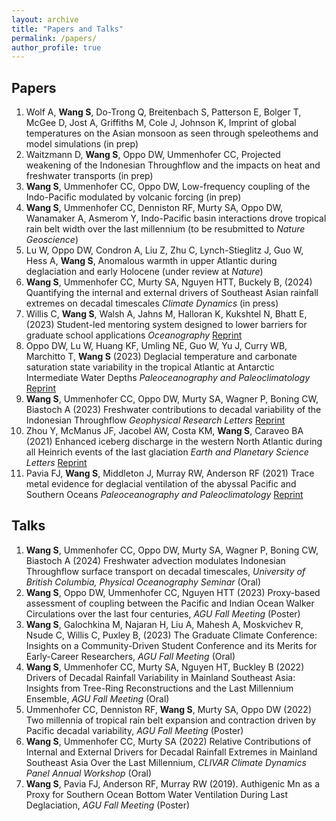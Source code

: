 ```yaml
---
layout: archive
title: "Papers and Talks"
permalink: /papers/
author_profile: true
---
```


## Papers

1. Wolf A, **Wang S**, Do-Trong Q, Breitenbach S, Patterson E, Bolger T, McGee D, Jost A, Griffiths M, Cole J, Johnson K, Imprint of global temperatures on the Asian monsoon as seen through speleothems and model simulations (in prep)
2. Waitzmann D, **Wang S**, Oppo DW, Ummenhofer CC, Projected weakening of the Indonesian Throughflow and the impacts on heat and freshwater transports (in prep)
3. **Wang S**, Ummenhofer CC, Oppo DW, Low-frequency coupling of the Indo-Pacific modulated by volcanic forcing (in prep)
4. **Wang S**, Ummenhofer CC, Denniston RF, Murty SA, Oppo DW, Wanamaker A, Asmerom Y, Indo-Pacific basin interactions drove tropical rain belt width over the last millennium (to be resubmitted to *Nature Geoscience*)
5. Lu W, Oppo DW, Condron A, Liu Z, Zhu C, Lynch-Stieglitz J, Guo W, Hess A, **Wang S**, Anomalous warmth in upper Atlantic during deglaciation and early Holocene (under review at *Nature*)
6. **Wang S**, Ummenhofer CC, Murty SA, Nguyen HTT, Buckely B, (2024) Quantifying the internal and external drivers of Southeast Asian rainfall extremes on decadal timescales *Climate Dynamics* (in press)
7. Willis C, **Wang S**, Walsh A, Jahns M, Halloran K, Kukshtel N, Bhatt E, (2023) Student-led mentoring system designed to lower barriers for graduate school applications *Oceanography* [Reprint](https://tos.org/oceanography/article/student-led-mentoring-system-designed-to-lower-barriers-for-graduate-school-applicants)
8. Oppo DW, Lu W, Huang KF, Umling NE, Guo W, Yu J, Curry WB, Marchitto T, **Wang S** (2023) Deglacial temperature and carbonate saturation state variability in the tropical Atlantic at Antarctic Intermediate Water Depths *Paleoceanography and Paleoclimatology* [Reprint](https://agupubs.onlinelibrary.wiley.com/doi/full/10.1029/2023PA004674)
9. **Wang S**, Ummenhofer CC, Oppo DW, Murty SA, Wagner P, Boning CW, Biastoch A (2023) Freshwater contributions to decadal variability of the Indonesian Throughflow *Geophysical Research Letters* [Reprint](https://agupubs.onlinelibrary.wiley.com/doi/10.1029/2023GL103906)
10. Zhou Y, McManus JF, Jacobel AW, Costa KM, **Wang S**, Caraveo BA (2021) Enhanced iceberg discharge in the western North Atlantic during all Heinrich events of the last glaciation *Earth and Planetary Science Letters* [Reprint](https://www.sciencedirect.com/science/article/pii/S0012821X21001692)
11. Pavia FJ, **Wang S**, Middleton J, Murray RW, Anderson RF (2021) Trace metal evidence for deglacial ventilation of the abyssal Pacific and Southern Oceans *Paleoceanography and Paleoclimatology* [Reprint](https://agupubs.onlinelibrary.wiley.com/doi/full/10.1029/2021PA004226#:~:text=The%20presence%20of%20authigenic%20Mn,of%20late%2DPleistocene%20ice%20ages.)

## Talks

1. **Wang S**, Ummenhofer CC, Oppo DW, Murty SA, Wagner P, Boning CW, Biastoch A (2024) Freshwater advection modulates Indonesian Throughflow surface transport on decadal timescales, *University of British Columbia, Physical Oceanography Seminar* (Oral)
2. **Wang S**, Oppo DW, Ummenhofer CC, Nguyen HTT (2023) Proxy-based assessment of coupling between the Pacific and Indian Ocean Walker Circulations over the last four centuries, *AGU Fall Meeting* (Poster)
3. **Wang S**, Galochkina M, Najaran H, Liu A, Mahesh A, Moskvichev R, Nsude C, Willis C, Puxley B, (2023) The Graduate Climate Conference: Insights on a Community-Driven Student Conference and its Merits for Early-Career Researchers, *AGU Fall Meeting* (Oral)
4. **Wang S**, Ummenhofer CC, Murty SA, Nguyen HT, Buckley B (2022) Drivers of Decadal Rainfall Variability in Mainland Southeast Asia: Insights from Tree-Ring Reconstructions and the Last Millennium Ensemble, *AGU Fall Meeting* (Oral)
5. Ummenhofer CC, Denniston RF, **Wang S**, Murty SA, Oppo DW (2022) Two millennia of tropical rain belt expansion and contraction driven by Pacific decadal variability, *AGU Fall Meeting* (Poster)
6. **Wang S**, Ummenhofer CC, Murty SA (2022) Relative Contributions of Internal and External Drivers for Decadal Rainfall Extremes in Mainland Southeast Asia Over the Last Millennium, *CLIVAR Climate Dynamics Panel Annual Workshop* (Oral)
7. **Wang S**, Pavia FJ, Anderson RF, Murray RW (2019). Authigenic Mn as a Proxy for Southern Ocean Bottom Water Ventilation During Last Deglaciation, *AGU Fall Meeting* (Poster)
